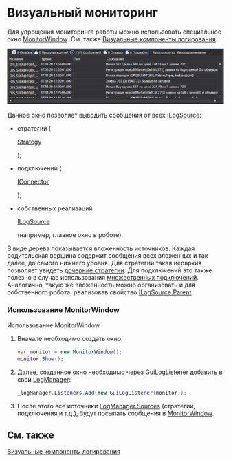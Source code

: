 # Визуальный мониторинг

Для упрощения мониторинга работы можно использовать специальное окно [MonitorWindow](../api/StockSharp.Xaml.MonitorWindow.html). См. также [Визуальные компоненты логирования](GuiLogging.md). 

![GUI LogControl](../images/GUI_LogControl.png)

Данное окно позволяет выводить сообщения от всех [ILogSource](../api/StockSharp.Logging.ILogSource.html): 

- стратегий (

  [Strategy](../api/StockSharp.Algo.Strategies.Strategy.html)

  );
- подключений (

  [IConnector](../api/StockSharp.BusinessEntities.IConnector.html)

  );
- собственных реализаций 

  [ILogSource](../api/StockSharp.Logging.ILogSource.html)

   (например, главное окно в роботе).

В виде дерева показывается вложенность источников. Каждая родительская вершина содержит сообщения всех вложенных и так далее, до самого нижнего уровня. Для стратегий такая иерархия позволяет увидеть [дочерние стратегии](StrategyChilds.md). Для подключений это также полезно в случае использования [множественных подключений](API_Connectors.md). Аналогично, такую же вложенность можно организовать и для собственного робота, реализовав свойство [ILogSource.Parent](../api/StockSharp.Logging.ILogSource.Parent.html). 

### Использование MonitorWindow

Использование MonitorWindow

1. Вначале необходимо создать окно:

   ```cs
   var monitor = new MonitorWindow();
   monitor.Show();
   ```
2. Далее, созданное окно необходимо через [GuiLogListener](../api/StockSharp.Xaml.GuiLogListener.html) добавить в свой [LogManager](../api/StockSharp.Logging.LogManager.html):

   ```cs
   _logManager.Listeners.Add(new GuiLogListener(monitor));
   ```
3. После этого все источники [LogManager.Sources](../api/StockSharp.Logging.LogManager.Sources.html) (стратегии, подключения и т.д.), будут посылать сообщения в [MonitorWindow](../api/StockSharp.Xaml.MonitorWindow.html).

## См. также

[Визуальные компоненты логирования](GuiLogging.md)
